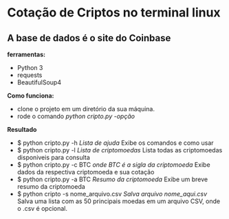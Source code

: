 # Cotação de Criptos no terminal linux
## A base de dados é o site do Coinbase

**ferramentas:**
- Python 3
- requests
- BeautifulSoup4

**Como funciona:**
* clone o projeto em um diretório da sua máquina.
* rode o comando *python cripto.py -opção*

**Resultado**
- $ python cripto.py -h *Lista de ajuda* Exibe os comandos e como usar
- $ python cripto.py -l *Lista de criptomoedas* Lista todas as criptomoedas disponiveis para consulta
- $ python cripto.py -c BTC *onde BTC é a sigla da criptomoeda* Exibe dados da respectiva criptomoeda e sua cotação
- $ python cripto.py -a BTC *Resumo da criptomoeda* Exibe um breve resumo da criptomoeda
- $ python cripto -s nome_arquivo.csv *Salva arquivo nome_aqui.csv* Salva uma lista com as 50 principais moedas em um arquivo CSV, onde o .csv é opcional.